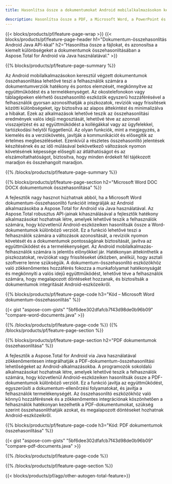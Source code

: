```yaml
---
title: Hasonlítsa össze a dokumentumokat Android mobilalkalmazásokon keresztül

description: Hasonlítsa össze a PDF, a Microsoft Word, a PowerPoint és az Excel fájlokat mobil Android alkalmazáson keresztül. Szerezze meg a kiemelt összehasonlítási eredményeket.
---
```


{{< blocks/products/pf/feature-page-wrap >}}
{{< blocks/products/pf/feature-page-header h1="Dokumentum-összehasonlítás Android Java API-kkal" h2="Hasonlítsa össze a fájlokat, és azonosítsa a kiemelt különbségeket a dokumentumok összehasonlításában a Aspose.Total for Android via Java használatával." >}}

{{% blocks/products/pf/feature-page-summary %}}

Az Android mobilalkalmazásokon keresztül végzett dokumentumok összehasonlítása lehetővé teszi a felhasználók számára a dokumentumverziók hatékony és pontos elemzését, megkönnyítve az együttműködést és a termelékenységet. Az okostelefonokon vagy táblagépeken elérhető összehasonlító eszközök egyszerű hozzáférésével a felhasználók gyorsan azonosíthatják a piszkozatok, revíziók vagy frissítések közötti különbségeket, így biztosítva az alapos áttekintést és minimalizálva a hibákat. Ezek az alkalmazások lehetővé teszik az összehasonlítási eredmények valós idejű megosztását, lehetővé téve az azonnali visszajelzést és az együttműködést a kollégákkal vagy az ügyfelekkel, tartózkodási helytől függetlenül. Az olyan funkciók, mint a megjegyzés, a kiemelés és a verziókövetés, javítják a kommunikációt és elősegítik az értelmes megbeszéléseket. Ezenkívül a részletes összehasonlító jelentések készítésének és az idő múlásával bekövetkező változások nyomon követésének képessége elősegíti az átláthatóságot és az elszámoltathatóságot, biztosítva, hogy minden érdekelt fél tájékozott maradjon és összehangolt maradjon. 

{{% /blocks/products/pf/feature-page-summary  %}}

{{% blocks/products/pf/feature-page-section  h2="Microsoft Word DOC DOCX dokumentumok összehasonlítása" %}}

A fejlesztők nagy hasznot húzhatnak abból, ha a Microsoft Word dokumentum-összehasonlító funkcióit integrálják az Android alkalmazásokba a Aspose.Total for Android via Java használatával. Az Aspose.Total robusztus API-jainak kihasználásával a fejlesztők hatékony alkalmazásokat hozhatnak létre, amelyek lehetővé teszik a felhasználók számára, hogy közvetlenül Android-eszközeiken hasonlítsák össze a Word-dokumentumok különböző verzióit. Ez a funkció lehetővé teszi a felhasználók számára a változások azonosítását, a revíziók nyomon követését és a dokumentumok pontosságának biztosítását, javítva az együttműködést és a termelékenységet. Az Android mobilalkalmazás-felhasználók számára is jelentős előnyökkel jár. Hatékonyan áttekinthetik a piszkozatokat, revíziókat vagy frissítéseket útközben, anélkül, hogy asztali szoftverre lenne szükségük. A dokumentum-összehasonlító eszközökhöz való zökkenőmentes hozzáférés fokozza a munkafolyamat hatékonyságát és megkönnyíti a valós idejű együttműködést, lehetővé téve a felhasználók számára, hogy megalapozott döntéseket hozzanak, és biztosítsák a dokumentumok integritását Android-eszközeikről.

{{% blocks/products/pf/feature-page-code h3="Kód – Microsoft Word dokumentum-összehasonlítás" %}}

{{< gist "aspose-com-gists" "5bf6dee302dfafcb7f43d98de0b96b09" "compare-word-documents.java" >}}

{{% /blocks/products/pf/feature-page-code  %}}
{{% /blocks/products/pf/feature-page-section %}}

{{% blocks/products/pf/feature-page-section  h2="PDF dokumentumok összehasonlítása" %}}

A fejlesztők a Aspose.Total for Android via Java használatával zökkenőmentesen integrálhatják a PDF-dokumentum-összehasonlítási lehetőségeket az Android-alkalmazásokba. A programozók sokoldalú alkalmazásokat hozhatnak létre, amelyek lehetővé teszik a felhasználók számára, hogy közvetlenül Android-eszközeiken hasonlítsák össze a PDF-dokumentumok különböző verzióit. Ez a funkció javítja az együttműködést, egyszerűsíti a dokumentum-ellenőrzési folyamatokat, és javítja a felhasználók termelékenységét. Az összehasonlító eszközökhöz való könnyű hozzáférésnek és a zökkenőmentes integrációnak köszönhetően a felhasználók hatékonyan kezelhetik a PDF-dokumentumokat, szükség szerint összehasonlíthatják azokat, és megalapozott döntéseket hozhatnak Android-eszközeikről. 

{{% blocks/products/pf/feature-page-code h3="Kód: PDF dokumentumok összehasonlítása" %}}

{{< gist "aspose-com-gists" "5bf6dee302dfafcb7f43d98de0b96b09" "compare-pdf-documents.java" >}}

{{% /blocks/products/pf/feature-page-code  %}}

{{% /blocks/products/pf/feature-page-section %}}

{{< blocks/products/pf/agp/other-autogen-total-feature>}}